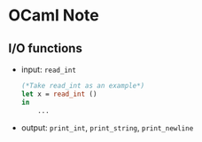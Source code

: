 # OCaml Note

## I/O functions
* input: `read_int`
    ```ml
    (*Take read_int as an example*)
    let x = read_int ()
    in
        ...
    ```
* output: `print_int`, `print_string`, `print_newline`
